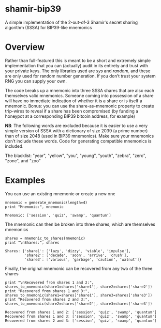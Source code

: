 # shamir-bip39
A simple implementation of the 2-out-of-3 Shamir's secret sharing algorithm (SSSA) for BIP39-like mnemonics

# Overview

Rather than full-featured this is meant to be a short and extremely simple implementation that you can (actually) audit in its entirety and trust with your private keys. The only libraries used are *sys* and *random*, and these are only used for random number generation. If you don't trust your system RNG you can supply your own.

The code breaks up a mnemonic into three SSSA shares that are also each themselves valid mnemonics. Someone coming into possession of a share will have no immediate indication of whether it is a share or is itself a mnemonic. Bonus: you can use the share-as-mnemonic property to create trip-wires to reveal if a share has been compromised (by funding a honeypot at a corresponding BIP39 bitcoin address, for example) 

**NB**: The following words are excluded because it is easier to use a very simple version of SSSA with a dictionary of size 2039 (a prime number) than of size 2048 (used in BIP39 mnemonics). Make sure your mnemonics don't include these words. Code for generating compatible mnemonics is included.

The blacklist: "year", "yellow", "you", "young", "youth", "zebra", "zero", "zone", and "zoo"

# Examples

You can use an existing mnemonic or create a new one

```
mnemonic = generate_mnemonic(length=4)
print "Mnemonic:", mnemonic
```

```
Mnemonic: ['session', 'quiz', 'swamp', 'quantum']
```

The mnemonic can then be broken into three shares, which are themselves mnemonics

```
shares = mnemonic_to_shares(mnemonic)
print "\nShares:", shares
```

```
Shares: {'share1': ['lazy', 'dizzy', 'viable', 'impulse'],
         'share2': ['decade', 'soon', 'arrive', 'crush'],
         'share3': ['various', 'garbage', 'caution', 'walnut']}
```

Finally, the original mnemonic can be recovered from any two of the three shares

```
print "\nRecovered from shares 1 and 2:", shares_to_mnemonic(share1=shares['share1'], share2=shares['share2'])
print "Recovered from shares 1 and 3:", shares_to_mnemonic(share1=shares['share1'], share3=shares['share3'])
print "Recovered from shares 2 and 3:", shares_to_mnemonic(share2=shares['share2'], share3=shares['share3'])
```

```
Recovered from shares 1 and 2: ['session', 'quiz', 'swamp', 'quantum']
Recovered from shares 1 and 3: ['session', 'quiz', 'swamp', 'quantum']
Recovered from shares 2 and 3: ['session', 'quiz', 'swamp', 'quantum']
```